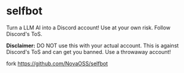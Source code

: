# selfbot
Turn a LLM AI into a Discord account! Use at your own risk. Follow Discord's ToS.

**Disclaimer:** DO NOT use this with your actual account. This is against Discord's ToS and can get you banned. Use a throwaway account!

fork https://github.com/NovaOSS/selfbot